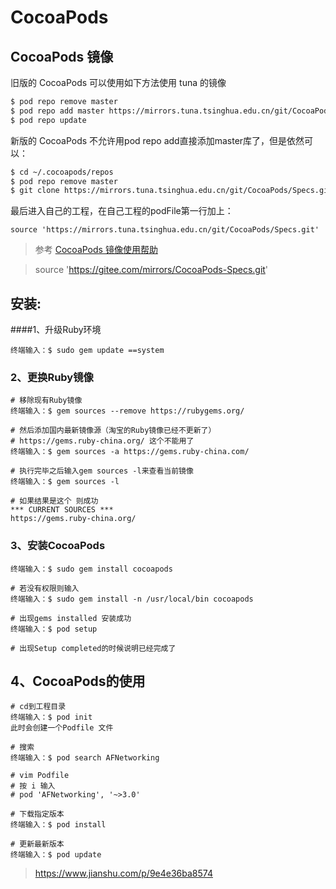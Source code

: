 # CocoaPods 

## CocoaPods 镜像

旧版的 CocoaPods 可以使用如下方法使用 tuna 的镜像

```bash
$ pod repo remove master
$ pod repo add master https://mirrors.tuna.tsinghua.edu.cn/git/CocoaPods/Specs.git
$ pod repo update
```

新版的 CocoaPods 不允许用pod repo add直接添加master库了，但是依然可以：

```bash
$ cd ~/.cocoapods/repos 
$ pod repo remove master
$ git clone https://mirrors.tuna.tsinghua.edu.cn/git/CocoaPods/Specs.git master
```

最后进入自己的工程，在自己工程的podFile第一行加上：

```
source 'https://mirrors.tuna.tsinghua.edu.cn/git/CocoaPods/Specs.git'
```

> 参考 [CocoaPods 镜像使用帮助](https://mirror.tuna.tsinghua.edu.cn/help/CocoaPods/)



> source 'https://gitee.com/mirrors/CocoaPods-Specs.git'

## 安装:

####1、升级Ruby环境

```
终端输入：$ sudo gem update ==system
```

### 2、更换Ruby镜像

```
# 移除现有Ruby镜像
终端输入：$ gem sources --remove https://rubygems.org/

# 然后添加国内最新镜像源（淘宝的Ruby镜像已经不更新了）
# https://gems.ruby-china.org/ 这个不能用了
终端输入：$ gem sources -a https://gems.ruby-china.com/

# 执行完毕之后输入gem sources -l来查看当前镜像
终端输入：$ gem sources -l

# 如果结果是这个 则成功
*** CURRENT SOURCES ***
https://gems.ruby-china.org/
```

### 3、安装CocoaPods

```
终端输入：$ sudo gem install cocoapods

# 若没有权限则输入
终端输入：$ sudo gem install -n /usr/local/bin cocoapods

# 出现gems installed 安装成功
终端输入：$ pod setup

# 出现Setup completed的时候说明已经完成了
```

## 4、CocoaPods的使用

```
# cd到工程目录
终端输入：$ pod init
此时会创建一个Podfile 文件

# 搜索
终端输入：$ pod search AFNetworking

# vim Podfile 
# 按 i 输入
# pod 'AFNetworking', '~>3.0'

# 下载指定版本
终端输入：$ pod install

# 更新最新版本
终端输入：$ pod update 
```



> https://www.jianshu.com/p/9e4e36ba8574
